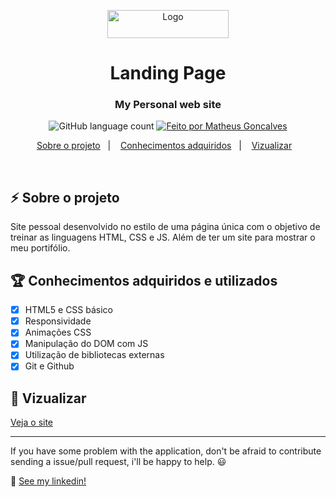 <p align="center">
  <a href="https://matheusgoncalvs.github.io/">
    <img src="https://matheusgoncalvs.github.io/assets/images/logo-desktop.png" alt="Logo" width=194 height=45>
  </a>
</p>
<h1 align="center">
  Landing Page
</h1>

<h3 align="center">
  My Personal web site
</h3>


<p align="center">
  <img alt="GitHub language count" src="https://img.shields.io/github/languages/count/MatheusGoncalvs/matheusgoncalvs.github.io?color=%#3ae374">

  <a href="https://www.linkedin.com/in/matheusgoncalvs/">
    <img alt="Feito por Matheus Goncalves" src="https://img.shields.io/badge/made%20by-MatheusGoncalves-%3ae374">
  </a>
</p>

<p align="center">
  <a href="#zap-sobre-o-projeto">Sobre o projeto</a>&nbsp;&nbsp;&nbsp;|&nbsp;&nbsp;&nbsp;
  <a href="#trophy-conhecimentos-adquiridos-e-utilizados">Conhecimentos adquiridos</a>&nbsp;&nbsp;&nbsp;|&nbsp;&nbsp;&nbsp;
  <a href="#rocket-vizualizar">Vizualizar</a>&nbsp;&nbsp;&nbsp;
</p>

<br>


## :zap: Sobre o projeto
Site pessoal desenvolvido no estilo de uma página única com o objetivo de treinar as linguagens HTML, CSS e JS. Além de ter um site para mostrar o meu portifólio.
## :trophy: Conhecimentos adquiridos e utilizados
- [x] HTML5 e CSS básico
- [x] Responsividade
- [x] Animações CSS
- [x] Manipulação do DOM com JS
- [x] Utilização de bibliotecas externas
- [x] Git e Github
## :rocket: Vizualizar

[Veja o site](https://matheusgoncalvs.github.io/)

---

If you have some problem with the application, don't be afraid to contribute sending a issue/pull request, i'll be happy to help. 😃

:wave: [See my linkedin!](https://www.linkedin.com/in/MatheusGoncalvs/)
